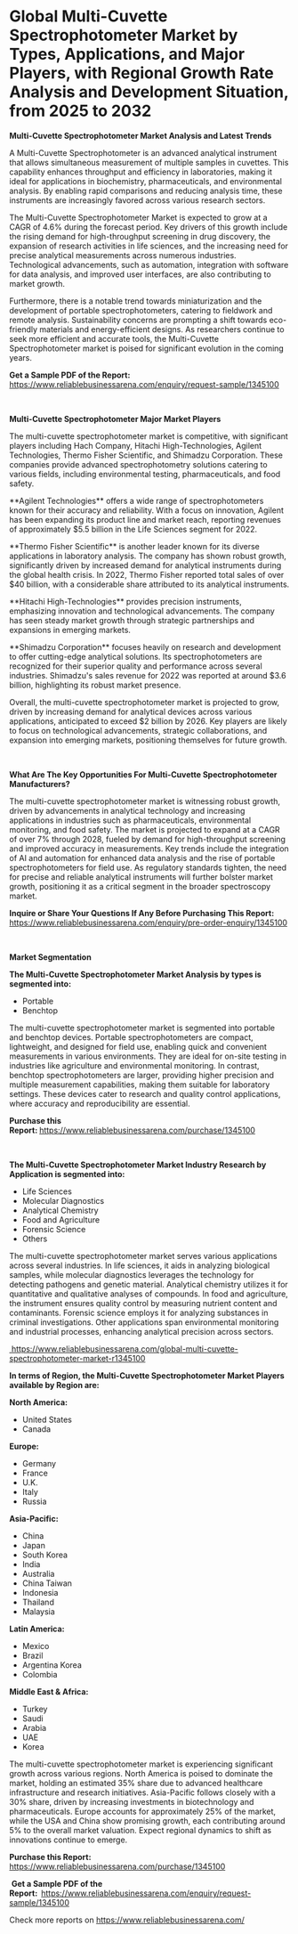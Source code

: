 <p><h1>Global Multi-Cuvette Spectrophotometer Market by Types, Applications, and Major Players, with Regional Growth Rate Analysis and Development Situation, from 2025 to 2032</h1></p><p><strong>Multi-Cuvette Spectrophotometer Market Analysis and Latest Trends</strong></p>
<p><p>A Multi-Cuvette Spectrophotometer is an advanced analytical instrument that allows simultaneous measurement of multiple samples in cuvettes. This capability enhances throughput and efficiency in laboratories, making it ideal for applications in biochemistry, pharmaceuticals, and environmental analysis. By enabling rapid comparisons and reducing analysis time, these instruments are increasingly favored across various research sectors.</p><p>The Multi-Cuvette Spectrophotometer Market is expected to grow at a CAGR of 4.6% during the forecast period. Key drivers of this growth include the rising demand for high-throughput screening in drug discovery, the expansion of research activities in life sciences, and the increasing need for precise analytical measurements across numerous industries. Technological advancements, such as automation, integration with software for data analysis, and improved user interfaces, are also contributing to market growth.</p><p>Furthermore, there is a notable trend towards miniaturization and the development of portable spectrophotometers, catering to fieldwork and remote analysis. Sustainability concerns are prompting a shift towards eco-friendly materials and energy-efficient designs. As researchers continue to seek more efficient and accurate tools, the Multi-Cuvette Spectrophotometer market is poised for significant evolution in the coming years.</p></p>
<p><strong>Get a Sample PDF of the Report:&nbsp;</strong> <a href="https://www.reliablebusinessarena.com/enquiry/request-sample/1345100?utm_campaign=2478&utm_medium=2&utm_source=Github&utm_content=ia&utm_term=27022025&utm_id=multi-cuvette-spectrophotometer">https://www.reliablebusinessarena.com/enquiry/request-sample/1345100</a></p>
<p>&nbsp;</p>
<p><strong>Multi-Cuvette Spectrophotometer Major Market Players</strong></p>
<p><p>The multi-cuvette spectrophotometer market is competitive, with significant players including Hach Company, Hitachi High-Technologies, Agilent Technologies, Thermo Fisher Scientific, and Shimadzu Corporation. These companies provide advanced spectrophotometry solutions catering to various fields, including environmental testing, pharmaceuticals, and food safety.</p><p>**Agilent Technologies** offers a wide range of spectrophotometers known for their accuracy and reliability. With a focus on innovation, Agilent has been expanding its product line and market reach, reporting revenues of approximately $5.5 billion in the Life Sciences segment for 2022.</p><p>**Thermo Fisher Scientific** is another leader known for its diverse applications in laboratory analysis. The company has shown robust growth, significantly driven by increased demand for analytical instruments during the global health crisis. In 2022, Thermo Fisher reported total sales of over $40 billion, with a considerable share attributed to its analytical instruments.</p><p>**Hitachi High-Technologies** provides precision instruments, emphasizing innovation and technological advancements. The company has seen steady market growth through strategic partnerships and expansions in emerging markets.</p><p>**Shimadzu Corporation** focuses heavily on research and development to offer cutting-edge analytical solutions. Its spectrophotometers are recognized for their superior quality and performance across several industries. Shimadzu's sales revenue for 2022 was reported at around $3.6 billion, highlighting its robust market presence.</p><p>Overall, the multi-cuvette spectrophotometer market is projected to grow, driven by increasing demand for analytical devices across various applications, anticipated to exceed $2 billion by 2026. Key players are likely to focus on technological advancements, strategic collaborations, and expansion into emerging markets, positioning themselves for future growth.</p></p>
<p>&nbsp;</p>
<p><strong>What Are The Key Opportunities For Multi-Cuvette Spectrophotometer Manufacturers?</strong></p>
<p><p>The multi-cuvette spectrophotometer market is witnessing robust growth, driven by advancements in analytical technology and increasing applications in industries such as pharmaceuticals, environmental monitoring, and food safety. The market is projected to expand at a CAGR of over 7% through 2028, fueled by demand for high-throughput screening and improved accuracy in measurements. Key trends include the integration of AI and automation for enhanced data analysis and the rise of portable spectrophotometers for field use. As regulatory standards tighten, the need for precise and reliable analytical instruments will further bolster market growth, positioning it as a critical segment in the broader spectroscopy market.</p></p>
<p><strong>Inquire or Share Your Questions If Any Before Purchasing This Report:</strong> <a href="https://www.reliablebusinessarena.com/enquiry/pre-order-enquiry/1345100?utm_campaign=2478&utm_medium=2&utm_source=Github&utm_content=ia&utm_term=27022025&utm_id=multi-cuvette-spectrophotometer">https://www.reliablebusinessarena.com/enquiry/pre-order-enquiry/1345100</a></p>
<p>&nbsp;</p>
<p><strong>Market Segmentation</strong></p>
<p><strong>The Multi-Cuvette Spectrophotometer Market Analysis by types is segmented into:</strong></p>
<p><ul><li>Portable</li><li>Benchtop</li></ul></p>
<p><p>The multi-cuvette spectrophotometer market is segmented into portable and benchtop devices. Portable spectrophotometers are compact, lightweight, and designed for field use, enabling quick and convenient measurements in various environments. They are ideal for on-site testing in industries like agriculture and environmental monitoring. In contrast, benchtop spectrophotometers are larger, providing higher precision and multiple measurement capabilities, making them suitable for laboratory settings. These devices cater to research and quality control applications, where accuracy and reproducibility are essential.</p></p>
<p><strong>Purchase this Report:&nbsp;</strong><a href="https://www.reliablebusinessarena.com/purchase/1345100?utm_campaign=2478&utm_medium=2&utm_source=Github&utm_content=ia&utm_term=27022025&utm_id=multi-cuvette-spectrophotometer">https://www.reliablebusinessarena.com/purchase/1345100</a></p>
<p>&nbsp;</p>
<p><strong>The Multi-Cuvette Spectrophotometer Market Industry Research by Application is segmented into:</strong></p>
<p><ul><li>Life Sciences</li><li>Molecular Diagnostics</li><li>Analytical Chemistry</li><li>Food and Agriculture</li><li>Forensic Science</li><li>Others</li></ul></p>
<p><p>The multi-cuvette spectrophotometer market serves various applications across several industries. In life sciences, it aids in analyzing biological samples, while molecular diagnostics leverages the technology for detecting pathogens and genetic material. Analytical chemistry utilizes it for quantitative and qualitative analyses of compounds. In food and agriculture, the instrument ensures quality control by measuring nutrient content and contaminants. Forensic science employs it for analyzing substances in criminal investigations. Other applications span environmental monitoring and industrial processes, enhancing analytical precision across sectors.</p></p>
<p><a href="https://www.reliablebusinessarena.com/global-multi-cuvette-spectrophotometer-market-r1345100?utm_campaign=2478&utm_medium=2&utm_source=Github&utm_content=ia&utm_term=27022025&utm_id=multi-cuvette-spectrophotometer">&nbsp;https://www.reliablebusinessarena.com/global-multi-cuvette-spectrophotometer-market-r1345100</a></p>
<p><strong>In terms of Region, the Multi-Cuvette Spectrophotometer Market Players available by Region are:</strong></p>
<p>
    <p> <strong> North America: </strong>
        <ul>
            <li>United States</li>
            <li>Canada</li>
        </ul>
        </p> 
    <p> <strong> Europe: </strong>
        <ul>
            <li>Germany</li>
            <li>France</li>
            <li>U.K.</li>
            <li>Italy</li>
            <li>Russia</li>
        </ul>
        </p> 
    <p> <strong> Asia-Pacific: </strong>
        <ul>
            <li>China</li>
            <li>Japan</li>
            <li>South Korea</li>
            <li>India</li>
            <li>Australia</li>
            <li>China Taiwan</li>
            <li>Indonesia</li>
            <li>Thailand</li>
            <li>Malaysia</li>
        </ul>
        </p> 
    <p> <strong> Latin America: </strong>
        <ul>
            <li>Mexico</li>
            <li>Brazil</li>
            <li>Argentina Korea</li>
            <li>Colombia</li>
        </ul>
        </p> 
    <p> <strong> Middle East & Africa: </strong>
        <ul>
            <li>Turkey</li>
            <li>Saudi</li>
            <li>Arabia</li>
            <li>UAE</li>
            <li>Korea</li>
        </ul>
    </p>
    </p>
<p><p>The multi-cuvette spectrophotometer market is experiencing significant growth across various regions. North America is poised to dominate the market, holding an estimated 35% share due to advanced healthcare infrastructure and research initiatives. Asia-Pacific follows closely with a 30% share, driven by increasing investments in biotechnology and pharmaceuticals. Europe accounts for approximately 25% of the market, while the USA and China show promising growth, each contributing around 5% to the overall market valuation. Expect regional dynamics to shift as innovations continue to emerge.</p></p>
<p><strong>Purchase this Report: </strong><a href="https://www.reliablebusinessarena.com/purchase/1345100?utm_campaign=2478&utm_medium=2&utm_source=Github&utm_content=ia&utm_term=27022025&utm_id=multi-cuvette-spectrophotometer">https://www.reliablebusinessarena.com/purchase/1345100</a></p>
<p>&nbsp;<strong>Get a Sample PDF of the Report:&nbsp;&nbsp;</strong><a href="https://www.reliablebusinessarena.com/enquiry/request-sample/1345100?utm_campaign=2478&utm_medium=2&utm_source=Github&utm_content=ia&utm_term=27022025&utm_id=multi-cuvette-spectrophotometer">https://www.reliablebusinessarena.com/enquiry/request-sample/1345100</a></p>
<p><strong></strong></p>
<p>Check more reports on <a href="https://www.reliablebusinessarena.com/?utm_campaign=2478&utm_medium=2&utm_source=Github&utm_content=ia&utm_term=27022025&utm_id=multi-cuvette-spectrophotometer">https://www.reliablebusinessarena.com/</a></p>